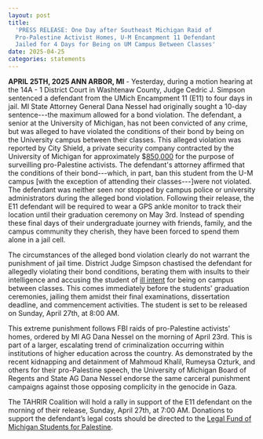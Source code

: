 ```yaml
---
layout: post
title:
  'PRESS RELEASE: One Day after Southeast Michigan Raid of
  Pro-Palestine Activist Homes, U-M Encampment 11 Defendant
  Jailed for 4 Days for Being on UM Campus Between Classes'
date: 2025-04-25
categories: statements
---
```


**APRIL 25TH, 2025 ANN ARBOR, MI** - Yesterday, during a
motion hearing at the 14A - 1 District Court in Washtenaw
County, Judge Cedric J. Simpson sentenced a defendant from
the UMich Encampment 11 (E11) to four days in jail. MI State
Attorney General Dana Nessel had originally sought a 10-day
sentence---the maximum allowed for a bond violation. The
defendant, a senior at the University of Michigan, has not
been convicted of any crime, but was alleged to have
violated the conditions of their bond by being on the
University campus between their classes. This alleged
violation was reported by City Shield, a private security
company contracted by the University of Michigan for
approximately
\$[850,000](https://regents.umich.edu/files/meetings/10-24/2024-10-II-4.pdf)
for the purpose of surveilling pro-Palestine activists. The
defendant's attorney affirmed that the conditions of their
bond---which, in part, ban this student from the U-M campus
[with the exception of attending their classes---]were not
violated. The defendant was neither seen nor stopped by
campus police or university administrators during the
alleged bond violation. Following their release, the E11
defendant will be required to wear a GPS ankle monitor to
track their location until their graduation ceremony on May
3rd. Instead of spending these final days of their
undergraduate journey with friends, family, and the campus
community they cherish, they have been forced to spend them
alone in a jail cell.

The circumstances of the alleged bond violation clearly do
not warrant the punishment of jail time. District Judge
Simpson chastised the defendant for allegedly violating
their bond conditions, berating them with insults to their
intelligence and accusing the student of
[ill intent](https://www.instagram.com/reel/DI34NvQxNG-/?igsh=ZjQxd2NqbXYxdnA4)
for being on campus between classes. This comes immediately
before the students' graduation ceremonies, jailing them
amidst their final examinations, dissertation deadline, and
commencement activities. The student is set to be released
on Sunday, April 27th, at 8:00 AM.

This extreme punishment follows FBI raids of pro-Palestine
activists' homes, ordered by MI AG Dana Nessel on the
morning of April 23rd. This is part of a larger, escalating
trend of criminalization occurring within institutions of
higher education across the country. As demonstrated by the
recent kidnapping and detainment of Mahmoud Khalil, Rumeysa
Ozturk, and others for their pro-Palestine speech, the
University of Michigan Board of Regents and State AG Dana
Nessel endorse the same carceral punishment campaigns
against those opposing complicity in the genocide in Gaza.

The TAHRIR Coalition will hold a rally in support of the E11
defendant on the morning of their release, Sunday, April
27th, at 7:00 AM. Donations to support the defendant’s legal
costs should be directed to the
[Legal Fund of Michigan Students for Palestine](https://chuffed.org/project/um-palestine-legalfund).
